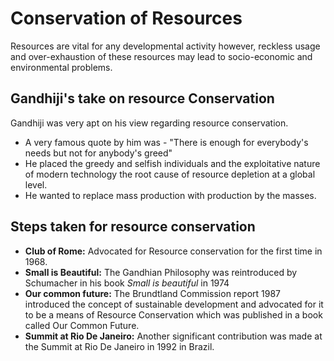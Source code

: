 # Conservation of Resources
Resources are vital for any developmental activity however, reckless usage and over-exhaustion of these resources may lead to socio-economic and environmental problems.
## Gandhiji's take on resource Conservation
Gandhiji was very apt on his view regarding resource conservation.
- A very famous quote by him was - "There is enough for everybody's needs but not for anybody's greed"
- He placed the greedy and selfish individuals and the exploitative nature of modern technology the root cause of resource depletion at a global level.
- He wanted to replace mass production with production by the masses.

## Steps taken for resource conservation
- **Club of Rome:** Advocated for Resource conservation for the first time in 1968.
- **Small is Beautiful:** The Gandhian Philosophy was reintroduced by Schumacher in his book *Small is beautiful* in 1974 
- **Our common future:** The Brundtland Commission report 1987 introduced the concept of sustainable development and advocated for it to be a means of Resource Conservation which was published in a book called Our Common Future.
- **Summit at Rio De Janeiro:** Another significant contribution was made at the Summit at Rio De Janeiro in 1992 in Brazil.